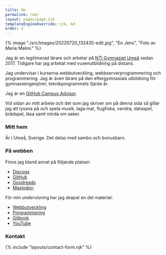 ```yaml
---
title: Om
permalink: /om/
layout: pages/page.njk
templateEngineOverride: njk, md
order: 2
---
```


{% image "./src/images/20220720_132435-edit.jpg", "En Jens", "Foto av Marie Malmi." %}

Jag är en legitimerad lärare och arbetar på [NTI Gymnasiet Umeå](https://www.ntigymnasiet.se/umea/) sedan 2017. Tidigare har jag arbetat med vuxenutbildning på distans.

Jag undervisar i kurserna webbutveckling, webbserverprogrammering och programmering. Jag är även lärare på den eftergymnasiala utbildning för gymnasieingenjörer, teknikprogrammets fjärde år.

Jag är en [GitHub Campus Advisor](https://education.github.com/teachers/advisors).

Vid sidan av mitt arbete och det som jag skriver om på denna sida så gillar jag att lyssna på och spela musik, laga mat, flugfiska, vandra, dataspel, brädspel, läsa samt nörda om saker.

### Mitt hem

Är i Umeå, Sverige. Det delas med sambo och bonusbarn.

### På webben

Finns jag bland annat på följande platser:

-   [Discogs](https://www.discogs.com/user/zvorak/collection)
-   [GitHub](https://github.com/jensnti)
-   [Goodreads](https://www.goodreads.com/user/show/16975751-jens)
-   [Mastodon](https://fosstodon.org/@jensa)

För min undervisning har jag skapat en del material:

-   [Webbutveckling](https://webbutveckling.jensa.dev/)
-   [Programmering](https://programmering.jensa.dev/)
-   [Gitbook](https://jens-andreasson.gitbook.io/)
-   [YouTube](https://www.youtube.com/channel/UCTqbOlkdA_9q-agUM0Hh9Ag)

### Kontakt

{% include "layouts/contact-form.njk" %}